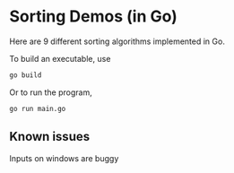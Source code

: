 # Sorting Demos (in Go)

Here are 9 different sorting algorithms implemented in Go.

To build an executable, use
```bash
go build
```
Or to run the program,
```bash
go run main.go
```

## Known issues
Inputs on windows are buggy
